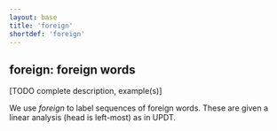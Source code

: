 ```yaml
---
layout: base
title: 'foreign'
shortdef: 'foreign'
---
```


## foreign: foreign words

[TODO complete description, example(s)]

We use *foreign* to label sequences of foreign words. These are given
a linear analysis (head is left-most) as in UPDT.
